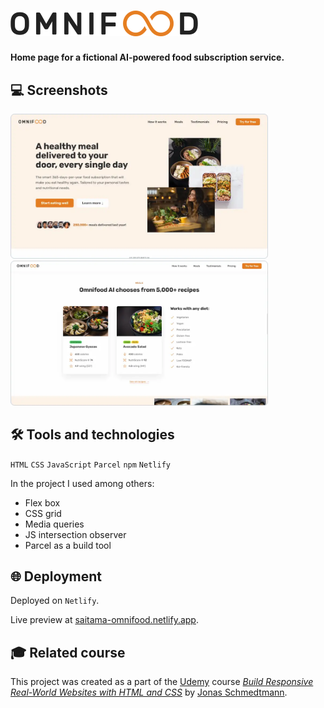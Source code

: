 # <picture><source media="(prefers-color-scheme: dark)" srcset="omnifood-logo-light.webp"><source media="(prefers-color-scheme: light)" srcset="omnifood-logo-600.webp"><img alt="Omnifood logo" src="omnifood-logo-600.webp" width="300"></picture>

**Home page for a fictional AI-powered food subscription service.**

## 💻 Screenshots

[<img src="omnifood-01.webp" alt="Screenshot #1 of the Omnifood home page" width="412px">](https://saitama-omnifood.netlify.app/ 'Live preview')
[<img src="omnifood-03.webp" alt="Screenshot #2 of the Omnifood home page" width="412px">](https://saitama-omnifood.netlify.app/ 'Live preview')

## 🛠️ Tools and technologies
`HTML` `CSS` `JavaScript` `Parcel` `npm` `Netlify`

In the project I used among others:
- Flex box
- CSS grid
- Media queries
- JS intersection observer
- Parcel as a build tool

## 🌐 Deployment
Deployed on `Netlify`.

Live preview at [saitama-omnifood.netlify.app](https://saitama-omnifood.netlify.app/).

## 🎓 Related course
This project was created as a part of the [Udemy](https://www.udemy.com/ "Udemy") course [_Build Responsive Real-World Websites with HTML and CSS_](https://www.udemy.com/course/design-and-develop-a-killer-website-with-html5-and-css3/ 'See this course on Udemy') by [Jonas Schmedtmann](https://twitter.com/jonasschmedtman "Jonas Schmedtmann on Twitter").
